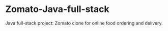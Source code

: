 # Zomato-Java-full-stack
Java full-stack project: Zomato clone for online food ordering and delivery.

